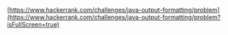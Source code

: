[https://www.hackerrank.com/challenges/java-output-formatting/problem](https://www.hackerrank.com/challenges/java-output-formatting/problem?isFullScreen=true)